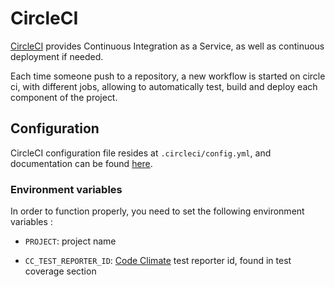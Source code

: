 # CircleCI

[CircleCI](https://circleci.com/) provides Continuous Integration as a Service, as well as continuous deployment if needed.

Each time someone push to a repository, a new workflow is started on circle ci, with different jobs, allowing to automatically test, build and deploy each component of the project.

## Configuration

CircleCI configuration file resides at `.circleci/config.yml`, and documentation can be found [here](https://circleci.com/docs/2.0/).

### Environment variables

In order to function properly, you need to set the following environment variables : 

* `PROJECT`: project name

* `CC_TEST_REPORTER_ID`: [Code Climate](https://codeclimate.com) test reporter id, found in test coverage section
